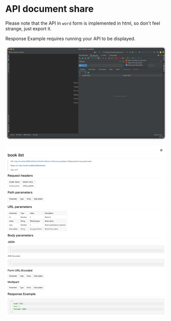 # API document share

Please note that the API in `word` form is implemented in html, so don't feel strange, just export it.

Response Example requires running your API to be displayed.

![shareDocButton](/img/shareApi_en.png)

![apiDocExample](/img/apiDocExample.png)
